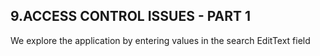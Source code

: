 ## 9.ACCESS CONTROL ISSUES - PART 1

We explore the application by entering values in the search EditText field
